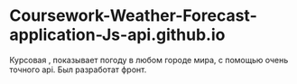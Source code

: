 # Coursework-Weather-Forecast-application-Js-api.github.io
 Курсовая , показывает погоду в любом городе мира, с помощью очень точного api. Был разработат фронт.
